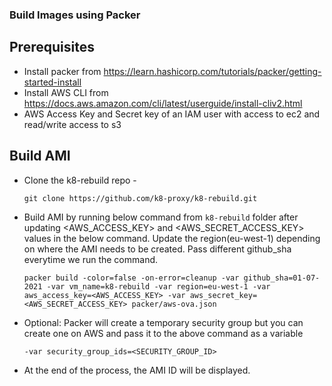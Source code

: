 ### Build Images using Packer

## Prerequisites

- Install packer from https://learn.hashicorp.com/tutorials/packer/getting-started-install
- Install AWS CLI from https://docs.aws.amazon.com/cli/latest/userguide/install-cliv2.html
- AWS Access Key and Secret key of an IAM user with access to ec2 and read/write access to s3

## Build AMI

- Clone the k8-rebuild repo - 
    ```
    git clone https://github.com/k8-proxy/k8-rebuild.git
    ```
- Build AMI by running below command from `k8-rebuild` folder after updating <AWS_ACCESS_KEY> and <AWS_SECRET_ACCESS_KEY> values in the below command. Update the region(eu-west-1) depending on where the AMI needs to be created. Pass different github_sha everytime we run the command.
    ```
    packer build -color=false -on-error=cleanup -var github_sha=01-07-2021 -var vm_name=k8-rebuild -var region=eu-west-1 -var aws_access_key=<AWS_ACCESS_KEY> -var aws_secret_key=<AWS_SECRET_ACCESS_KEY> packer/aws-ova.json
    ```
- Optional: Packer will create a temporary security group but you can create one on AWS and pass it to the above command as a variable
    ```
    -var security_group_ids=<SECURITY_GROUP_ID>
    ```
- At the end of the process, the AMI ID will be displayed.
